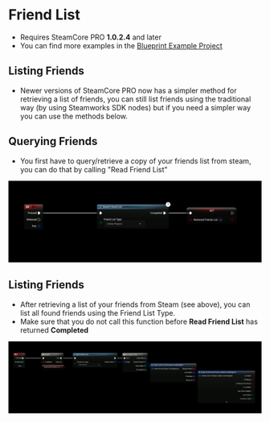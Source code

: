 # Friend List
- Requires SteamCore PRO **1.0.2.4** and later
- You can find more examples in the [Blueprint Example Project](../../../example-project.md)


## Listing Friends
- Newer versions of SteamCore PRO now has a simpler method for retrieving a list of friends, you can still list friends using the traditional way (by using Steamworks SDK nodes) but if you need a simpler way you can use the methods below.

## Querying Friends
- You first have to query/retrieve a copy of your friends list from steam, you can do that by calling "Read Friend List"

![Image](../../../../static/img/friends_query.png)

## Listing Friends
- After retrieving a list of your friends from Steam (see above), you can list all found friends using the Friend List Type.
- Make sure that you do not call this function before **Read Friend List** has returned **Completed**

![Image](../../../../static/img/friends_list.png)